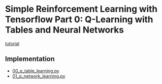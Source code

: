 
# Simple Reinforcement Learning with Tensorflow Part 0: Q-Learning with Tables and Neural Networks
[tutorial](https://medium.com/emergent-future/simple-reinforcement-learning-with-tensorflow-part-0-q-learning-with-tables-and-neural-networks-d195264329d0)
## Implementation
- [00_q_table_learning.py]()
- [01_q_network_learning.py]()
